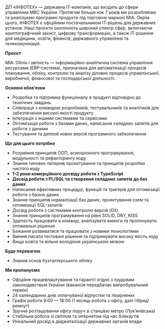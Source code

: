 ДП «ІНФОТЕХ» — державна ІТ-компанія, що входить до сфери управління МВС
України. Протягом більше ніж 7 років ми розробляємо та реалізуємо програмні
продукти під торговою маркою МІА. Окрім цього, ІНФОТЕХ є офіційним
постачальником ІТ-рішень для державних установ. Наші проєкти охоплюють широкий
спектр сфер, включаючи криптографічний захист, цифрову трансформацію, а також
ІТ-рішення для медицини, освіти, фінансів, державного управління та
телекомунікацій.

**Проєкт**

МІА: Облік і звітність — інформаційно-аналітична система управління ресурсами
(ERP-система), призначена для автоматизації процесів планування, обліку,
контролю та аналізу ділових процесів управлінської, виробничої, фінансової та
господарської діяльності.

**Основні обов’язки**

  * Розробка та підтримка функціоналу в продукті відповідно до технічних завдань.
  * Співпраця з командою розробників, тестувальників та аналітиків для забезпечення високої якості продукту
  * Інтеграція з іншими системами та сервісами
  * Оптимізація роботи з базами даних, написання складних запитів для роботи з даними
  * Тестування та деплой нових версій програмного забезпечення

**Що для цього потрібно**

  * Розуміння принципів ООП, асинхронного програмування, модульності та рефакторингу коду
  * Знання типових патернів проектування та принципів розробки чистого коду
  * **1-2 роки комерційного досвіду роботи з TypeScript**
  * **Досвід роботи з PL/SQL та створення складних запитів до баз даних**
  * Написання ефективних процедур, функцій та тригерів для оптимізації роботи з базою даних
  * Знання принципів нормалізації баз даних, проектування схем та оптимізації SQL-запитів
  * Досвід роботи з системами контролю версій (Git)
  * Знання принципів програмування на рівні SOLID, DRY, KISS
  * Здатність працювати в команді, аналізувати вимоги та пропонувати оптимальні рішення
  * Бажання розвиватися та працювати з новими технологіями
  * Вміння писати тестовані рішення та підтримувати високу якість коду
  * Вища освіта та вільне володіння українською мовою

**Буде перевагою**

  * Знання основ бухгалтерського обліку

**Ми пропонуємо**

  * Офіційне працевлаштування та гарантії згідно з трудовим законодавством України (вакансія передбачає випробувальний термін)
  * 24 календарних днів оплачуваної відпустки та лікарняних
  * Графік роботи 9:00 — 18:00 (1 місяць робота з офісу, далі гібрид/ремоут)
  * Зручне розташування офісу поруч зі станцією метро (Лук’янівська)
  * Стабільна робота зі світлом та інтернетом під час блекаутів
  * Унікальний досвід в диджиталізації державних органів влади